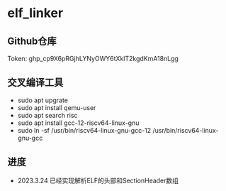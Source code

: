 # elf_linker

## Github仓库
Token: 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

## 交叉编译工具
- sudo apt upgrate                                </br>
- sudo apt install qemu-user                      </br>
- sudo apt search risc                            </br>
- sudo apt install gcc-12-riscv64-linux-gnu       </br>
- sudo ln -sf /usr/bin/riscv64-linux-gnu-gcc-12 /usr/bin/riscv64-linux-gnu-gcc                             </br>

## 进度

- 2023.3.24 已经实现解析ELF的头部和SectionHeader数组
